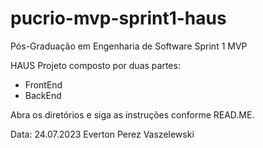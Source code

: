 # pucrio-mvp-sprint1-haus
Pós-Graduação em Engenharia de Software
Sprint 1 MVP

HAUS
Projeto composto por duas partes:
- FrontEnd
- BackEnd

Abra os diretórios e siga as instruções conforme READ.ME.

Data: 24.07.2023
Everton Perez Vaszelewski
